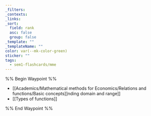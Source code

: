 ```yaml
---
_filters: 
_contexts: 
_links: 
_sort:
  field: rank
  asc: false
  group: false
_template: ""
_templateName: ""
color: var(--mk-color-green)
sticker: ""
tags:
  - sem1-flashcards/mme
---
```

%% Begin Waypoint %%
- [[Academics/Mathematical methods for Economics/Relations and functions/Basic concepts]]nding domain and range]]
- [[Types of functions]]

%% End Waypoint %%
